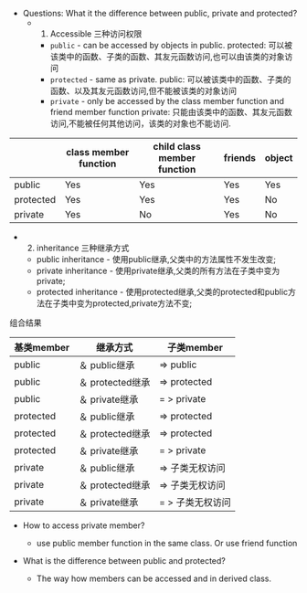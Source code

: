 * Questions: What it the difference between public, private and protected?  
   * 1) Accessible 三种访问权限
       * `public` - can be accessed by objects in public. protected: 可以被该类中的函数、子类的函数、其友元函数访问,也可以由该类的对象访问 
       * `protected` - same as private. public: 
       可以被该类中的函数、子类的函数、以及其友元函数访问,但不能被该类的对象访问
       * `private` - only be accessed by the class member function and friend member function private: 
       只能由该类中的函数、其友元函数访问,不能被任何其他访问，该类的对象也不能访问. 

|          |class member function| child class member function|     friends    |      object      | 
|----------|---------------------|----------------------------|----------------|------------------|
|public    | Yes                 | Yes                        |Yes             |      Yes         |
|protected | Yes                 | Yes                        |Yes             |      No          |
|private   | Yes                 | No                         |Yes             |      No          |

* 2) inheritance  三种继承方式  
    * public inheritance - 
    使用public继承,父类中的方法属性不发生改变;
    * private inheritance -
    使用private继承,父类的所有方法在子类中变为private; 
    * protected inheritance - 
    使用protected继承,父类的protected和public方法在子类中变为protected,private方法不变; 

组合结果

|基类member |继承方式 |子类member|
|-----------------|-----------|---------|
|public |＆ public继承 |=> public|
|public |＆ protected继承| => protected|
|public |＆ private继承 |= > private|
|protected |＆ public继承 |=> protected|
|protected |＆ protected继承 |=> protected|
|protected |＆ private继承 |= > private|
|private |＆ public继承 |=> 子类无权访问|
|private |＆ protected继承 |=> 子类无权访问|
|private |＆ private继承 |= > 子类无权访问|

* How to access private member?
  * use public member function in the same class. Or use friend function 

* What is the difference between public and protected?
  * The way how members can be accessed and in derived class.

